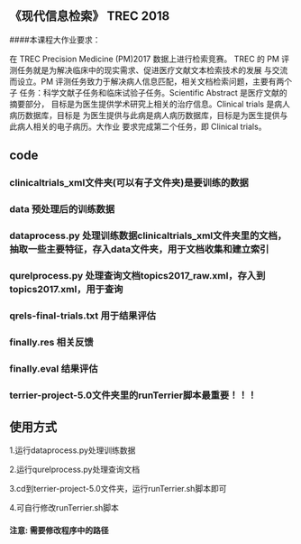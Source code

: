 
## 《现代信息检索》 TREC 2018

####本课程大作业要求：

在 TREC Precision Medicine (PM)2017 数据上进行检索竞赛。
TREC 的 PM 评测任务就是为解决临床中的现实需求、促进医疗文献文本检索技术的发展
与交流而设立。PM 评测任务致力于解决病人信息匹配，相关文档检索问题，主要有两个子
任务：科学文献子任务和临床试验子任务。Scientific Abstract 是医疗文献的摘要部分，
目标是为医生提供学术研究上相关的治疗信息。Clinical trials 是病人病历数据库，目标是
为医生提供与此病是病人病历数据库，目标是为医生提供与此病人相关的电子病历。大作业
要求完成第二个任务，即 Clinical trials。

## code

### clinicaltrials_xml文件夹(可以有子文件夹)是要训练的数据

### data 预处理后的训练数据

### dataprocess.py 处理训练数据clinicaltrials_xml文件夹里的文档，抽取一些主要特征，存入data文件夹，用于文档收集和建立索引

### qurelprocess.py 处理查询文档topics2017_raw.xml，存入到topics2017.xml，用于查询

### qrels-final-trials.txt 用于结果评估

### finally.res 相关反馈

### finally.eval 结果评估

### terrier-project-5.0文件夹里的runTerrier脚本最重要！！！

## 使用方式

1.运行dataprocess.py处理训练数据

2.运行qurelprocess.py处理查询文档

3.cd到terrier-project-5.0文件夹，运行runTerrier.sh脚本即可

4.可自行修改runTerrier.sh脚本

#### 注意: 需要修改程序中的路径


